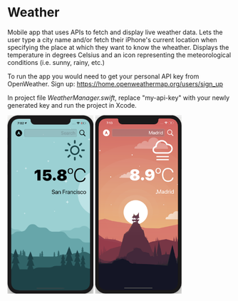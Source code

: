 # Weather
Mobile app that uses APIs to fetch and display live weather data. Lets the user type a city name and/or fetch their iPhone's current location when specifying the place at which they want to know the wheather. Displays the temperature in degrees Celsius and an icon representing the meteorological conditions (i.e. sunny, rainy, etc.)

To run the app you would need to get your personal API key from OpenWeather. Sign up: https://home.openweathermap.org/users/sign_up

In project file *WeatherManager.swift*, replace "my-api-key" with your newly generated key and run the project in Xcode.

<img src="lightmode_screenshot.png" height=400> <img src="darkmode_screenshot.png" height=400>
